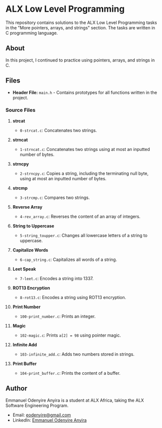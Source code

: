 # ALX Low Level Programming

This repository contains solutions to the ALX Low Level Programming tasks in the "More pointers, arrays, and strings" section. The tasks are written in C programming language.

## About

In this project, I continued to practice using pointers, arrays, and strings in C.

## Files

- **Header File:** `main.h` - Contains prototypes for all functions written in the project.

### Source Files

1. **strcat**
    - `0-strcat.c`: Concatenates two strings.

2. **strncat**
    - `1-strncat.c`: Concatenates two strings using at most an inputted number of bytes.

3. **strncpy**
    - `2-strncpy.c`: Copies a string, including the terminating null byte, using at most an inputted number of bytes.

4. **strcmp**
    - `3-strcmp.c`: Compares two strings.

5. **Reverse Array**
    - `4-rev_array.c`: Reverses the content of an array of integers.

6. **String to Uppercase**
    - `5-string_toupper.c`: Changes all lowercase letters of a string to uppercase.

7. **Capitalize Words**
    - `6-cap_string.c`: Capitalizes all words of a string.

8. **Leet Speak**
    - `7-leet.c`: Encodes a string into 1337.

9. **ROT13 Encryption**
    - `8-rot13.c`: Encodes a string using ROT13 encryption.

10. **Print Number**
    - `100-print_number.c`: Prints an integer.

11. **Magic**
    - `102-magic.c`: Prints `a[2] = 98` using pointer magic.

12. **Infinite Add**
    - `103-infinite_add.c`: Adds two numbers stored in strings.

13. **Print Buffer**
    - `104-print_buffer.c`: Prints the content of a buffer.

## Author

Emmanuel Odenyire Anyira is a student at ALX Africa, taking the ALX Software Engineering Program.

- Email: eodenyire@gmail.com
- LinkedIn: [Emmanuel Odenyire Anyira](https://www.linkedin.com/in/emmanuelodenyire/)

